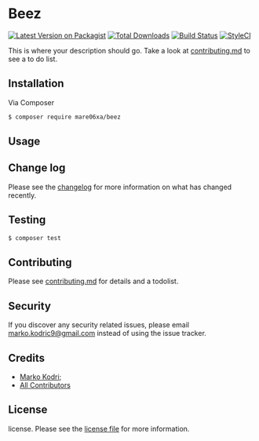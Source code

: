 # Beez

[![Latest Version on Packagist][ico-version]][link-packagist]
[![Total Downloads][ico-downloads]][link-downloads]
[![Build Status][ico-travis]][link-travis]
[![StyleCI][ico-styleci]][link-styleci]

This is where your description should go. Take a look at [contributing.md](contributing.md) to see a to do list.

## Installation

Via Composer

``` bash
$ composer require mare06xa/beez
```

## Usage

## Change log

Please see the [changelog](changelog.md) for more information on what has changed recently.

## Testing

``` bash
$ composer test
```

## Contributing

Please see [contributing.md](contributing.md) for details and a todolist.

## Security

If you discover any security related issues, please email marko.kodric9@gmail.com instead of using the issue tracker.

## Credits

- [Marko Kodri;][link-author]
- [All Contributors][link-contributors]

## License

license. Please see the [license file](license.md) for more information.

[ico-version]: https://img.shields.io/packagist/v/mare06xa/beez.svg?style=flat-square
[ico-downloads]: https://img.shields.io/packagist/dt/mare06xa/beez.svg?style=flat-square
[ico-travis]: https://img.shields.io/travis/mare06xa/beez/master.svg?style=flat-square
[ico-styleci]: https://styleci.io/repos/12345678/shield

[link-packagist]: https://packagist.org/packages/mare06xa/beez
[link-downloads]: https://packagist.org/packages/mare06xa/beez
[link-travis]: https://travis-ci.org/mare06xa/beez
[link-styleci]: https://styleci.io/repos/12345678
[link-author]: https://github.com/mare06xa
[link-contributors]: ../../contributors
